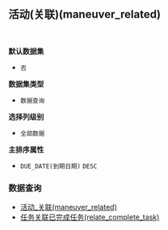 ## 活动(关联)(maneuver_related) <!-- {docsify-ignore-all} -->



<br>
<p class="panel-title"><b>默认数据集</b></p>

* `否`

<p class="panel-title"><b>数据集类型</b></p>

* `数据查询`

<p class="panel-title"><b>选择列级别</b></p>

* `全部数据`


<p class="panel-title"><b>主排序属性</b></p>

* `DUE_DATE(到期日期)` `DESC`



### 数据查询
  * [活动_关联(maneuver_related)](module/crm/task/query/maneuver_related)
  * [任务关联已完成任务(relate_complete_task)](module/crm/task/query/relate_complete_task)
